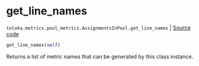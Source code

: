 # get_line_names
`toloka.metrics.pool_metrics.AssignmentsInPool.get_line_names` | [Source code](https://github.com/Toloka/toloka-kit/blob/v1.2.3/src/metrics/pool_metrics.py#L266)

```python
get_line_names(self)
```

Returns a list of metric names that can be generated by this class instance.

